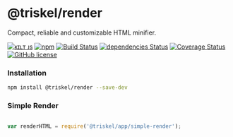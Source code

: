 
# @triskel/render

Compact, reliable and customizable HTML minifier.

[![ᴋɪʟᴛ ᴊs](https://jesus.germade.es/assets/images/badge-kiltjs.svg)](https://github.com/kiltjs)
[![npm](https://img.shields.io/npm/v/@triskel/render.svg)](https://www.npmjs.com/package/@triskel/render)
[![Build Status](https://travis-ci.org/triskeljs/render.svg?branch=master)](https://travis-ci.org/triskeljs/render)
[![dependencies Status](https://david-dm.org/triskeljs/render/status.svg)](https://david-dm.org/triskeljs/render)
[![Coverage Status](https://coveralls.io/repos/github/triskeljs/render/badge.svg)](https://coveralls.io/github/triskeljs/render)
[![GitHub license](https://img.shields.io/badge/license-MIT-blue.svg)](LICENSE)


### Installation

``` sh
npm install @triskel/render --save-dev
```

### Simple Render

``` js

var renderHTML = require('@triskel/app/simple-render');

```
